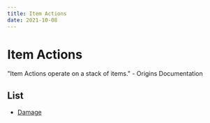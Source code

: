 ```yaml
---
title: Item Actions
date: 2021-10-08
---
```


# Item Actions

"Item Actions operate on a stack of items." - Origins Documentation

## List
- [Damage](Damage)
